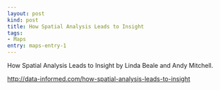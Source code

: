 ```yaml
---
layout: post
kind: post
title: How Spatial Analysis Leads to Insight
tags:
- Maps
entry: maps-entry-1
---
```


<p>How Spatial Analysis Leads to Insight by Linda Beale and Andy Mitchell.</p>
<p><a href="http://data-informed.com/how-spatial-analysis-leads-to-insight" target="_blank">http://data-informed.com/how-spatial-analysis-leads-to-insight</a></p>
